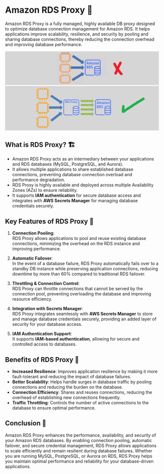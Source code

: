 # **Amazon RDS Proxy 🔐**

Amazon RDS Proxy is a fully managed, highly available DB proxy designed to optimize database connection management for Amazon RDS. It helps applications improve scalability, resilience, and security by pooling and sharing database connections, thereby reducing the connection overhead and improving database performance.

![Without RDS Proxy](images/without-rds-proxy.png)
![With RDS Proxy](images/with-rds-proxy.png)

## **What is RDS Proxy? 🏗️**

- Amazon RDS Proxy acts as an intermediary between your applications and RDS databases (MySQL, PostgreSQL, and Aurora).
- It allows multiple applications to share established database connections, preventing database connection overload and performance degradation.
- RDS Proxy is highly available and deployed across multiple Availability Zones (AZs) to ensure reliability.
- It supports **IAM authentication** for secure database access and integrates with **AWS Secrets Manager** for managing database credentials securely.

## **Key Features of RDS Proxy 🚀**

1. **Connection Pooling**:  
   RDS Proxy allows applications to pool and reuse existing database connections, minimizing the overhead on the RDS instance and improving performance.

2. **Automatic Failover**:  
   In the event of a database failure, RDS Proxy automatically fails over to a standby DB instance while preserving application connections, reducing downtime by more than 60% compared to traditional RDS failover.

3. **Throttling & Connection Control**:  
   RDS Proxy can throttle connections that cannot be served by the connection pool, preventing overloading the database and improving resource efficiency.

4. **Integration with Secrets Manager**:  
   RDS Proxy integrates seamlessly with **AWS Secrets Manager** to store and manage database credentials securely, providing an added layer of security for your database access.

5. **IAM Authentication Support**:  
   It supports **IAM-based authentication**, allowing for secure and controlled access to databases.

## **Benefits of RDS Proxy 🎯**

- **Increased Resilience**: Improves application resilience by making it more fault-tolerant and reducing the impact of database failures.
- **Better Scalability**: Helps handle surges in database traffic by pooling connections and reducing the burden on the database.
- **Connection Efficiency**: Shares and reuses connections, reducing the overhead of establishing new connections frequently.
- **Traffic Throttling**: Controls the number of active connections to the database to ensure optimal performance.

## **Conclusion 🏁**

Amazon RDS Proxy enhances the performance, availability, and security of your Amazon RDS databases. By enabling connection pooling, automatic failover, and secure credential management, RDS Proxy allows applications to scale efficiently and remain resilient during database failures. Whether you are running MySQL, PostgreSQL, or Aurora on RDS, RDS Proxy helps you maintain optimal performance and reliability for your database-driven applications.
